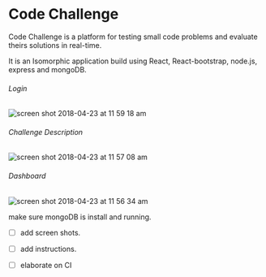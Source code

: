 # Code Challenge

Code Challenge is a platform for testing small code problems and evaluate theirs solutions
in real-time.

It is an Isomorphic application build using React, React-bootstrap, node.js, express and mongoDB.


###### Login


![screen shot 2018-04-23 at 11 59 18 am](https://user-images.githubusercontent.com/22829270/39147323-266924e6-46ee-11e8-866c-384dff7c21cf.png)






###### Challenge Description

![screen shot 2018-04-23 at 11 57 08 am](https://user-images.githubusercontent.com/22829270/39147999-0aa19c00-46f0-11e8-9034-058b3db494c7.png)





###### Dashboard 

![screen shot 2018-04-23 at 11 56 34 am](https://user-images.githubusercontent.com/22829270/39147816-8611b952-46ef-11e8-8c13-0dfb3fdd3927.png)







make sure mongoDB is install and running.




- [ ] add screen shots.
- [ ] add instructions.
- [ ] elaborate on CI


